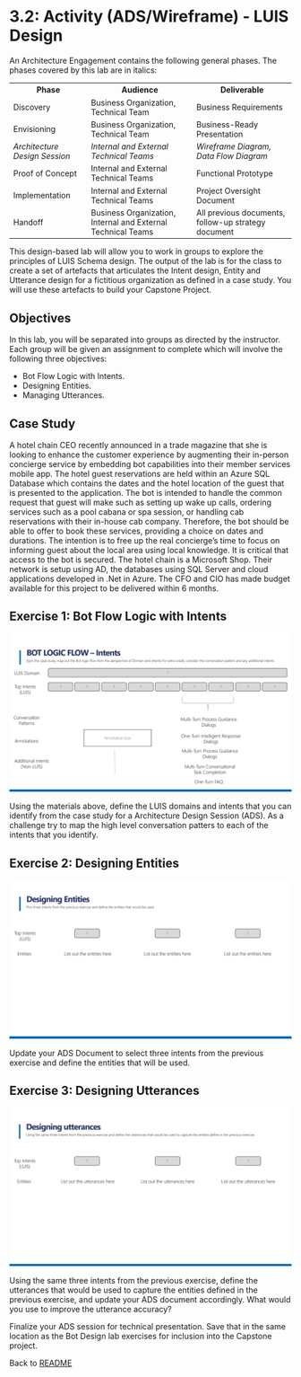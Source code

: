 # 3.2: Activity (ADS/Wireframe) - LUIS Design 

An Architecture Engagement contains the following general phases. The phases covered by this lab are in italics: 

 <table style="width:100%">
  <tr>
    <th><b>Phase</b></th>
    <th><b>Audience</b></th>
    <th><b>Deliverable</b></th>
  </tr>
  <tr>
    <td>Discovery</td>
    <td>Business Organization, Technical Team</td>
    <td>Business Requirements</td>
  </tr>
  <tr>
    <td>Envisioning</td>
    <td>Business Organization, Technical Team</td>
    <td>Business-Ready Presentation</td>
  </tr>
  <tr>
    <td><i>Architecture Design Session</i></td>
    <td><i>Internal and External Technical Teams</i></td>
    <td><i>Wireframe Diagram, Data Flow Diagram</i></td>
  </tr>
  <tr>
    <td>Proof of Concept</td>
    <td>Internal and External Technical Teams</td>
    <td>Functional Prototype</td>
  </tr>
  <tr>
    <td>Implementation</td>
    <td>Internal and External Technical Teams</td>
    <td>Project Oversight Document</td>
  </tr>
  <tr>
    <td>Handoff</td>
    <td>Business Organization, Internal and External Technical Teams</td>
    <td>All previous documents, follow-up strategy document</td>
  </tr>
</table> 

This design-based lab will allow you to work in groups to explore the principles of LUIS Schema design. The output of the lab is for the class to create a set of artefacts that articulates the Intent design, Entity and Utterance design for a fictitious organization as defined in a case study. You will use these artefacts to  build your Capstone Project.

## Objectives
In this lab, you will be separated into groups as directed by the instructor. Each group will be given an assignment to complete which will involve the following three objectives:

- Bot Flow Logic with Intents.
- Designing Entities.
- Managing Utterances.

## Case Study

A hotel chain CEO recently announced in a trade magazine that she is looking to enhance the customer experience by augmenting their in-person concierge service by embedding bot capabilities into their member services mobile app. The hotel guest reservations are held within an Azure SQL Database which contains the dates and the hotel location of the guest that is presented to the application. The bot is intended to handle the common request that guest will make such as setting up wake up calls, ordering services such as a pool cabana or spa session, or handling cab reservations with their in-house cab company. Therefore, the bot should be able to offer to book these services, providing a choice on dates and durations. The intention is to free up the real concierge’s time to focus on informing guest about the local area using local knowledge. It is critical that access to the bot is secured. The hotel chain is a Microsoft Shop. Their network is setup using AD, the databases using SQL Server and cloud applications developed in .Net in Azure. The CFO and CIO has made budget available for this project to be delivered within 6 months.

## Exercise 1: Bot Flow Logic with Intents

![Defining a Bot Personality Profile](./resources/assets/sess_3.1_Lab_1.1.jpg)

Using the materials above, define the LUIS domains and intents that you can identify from the case study for a Architecture Design Session (ADS). As a challenge try to map the high level conversation patters to each of the intents that you identify.

## Exercise 2: Designing Entities 

![Designing Entities ](./resources/assets/sess_3.1_Lab_1.2.jpg)

Update your ADS Document to select three intents from the previous exercise and define the entities that will be used. 

## Exercise 3: Designing Utterances

![Designing Utterances](./resources/assets/sess_3.1_Lab_1.3.jpg)

Using the same three intents from the previous exercise, define the utterances that would be used to capture the entities defined in the previous exercise, and update your ADS document accordingly. What would you use to improve the utterance accuracy?

Finalize your ADS session for technical presentation. Save that in the same location as the Bot Design lab exercises for inclusion into the Capstone project.

Back to [README](./README.md)
